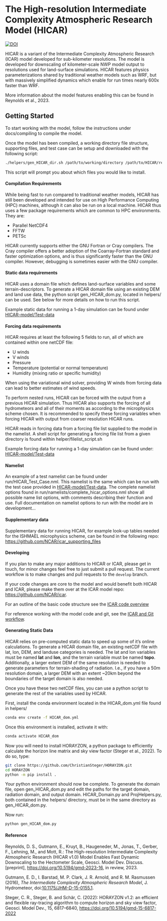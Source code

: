 # The High-resolution Intermediate Complexity Atmospheric Research Model (HICAR)


[![DOI](https://zenodo.org/badge/638935780.svg)](https://zenodo.org/badge/latestdoi/638935780)

HICAR is a variant of the Intermediate Complexity Atmospheric Research (ICAR) model developed for sub-kilometer resolutions. The model is developed for downscaling of kilometer-scale NWP model output to resolutions used for land-surface simulations. HICAR features physics parameterizations shared by traditional weather models such as WRF, but with massively simplified dynamics which enable for run times nearly 600x faster than WRF.

More information about the model features enabling this can be found in Reynolds et al., 2023.

## Getting Started

To start working with the model, follow the instructions under docs/compiling to compile the model. 

Once the model has been compiled, a working directory file structure, supporting files, and test case can be setup and downloaded with the following script:

```bash
./helpers/gen_HICAR_dir.sh /path/to/working/directory /path/to/HICAR/repo
```

This script will prompt you about which files you would like to install.

#### Compilation Requirements
While being fast to run compared to traditional weather models, HICAR has still been developed and intended for use on High Performance Computing (HPC) machines, although it can also be run on a local machine. HICAR thus uses a few package requirements which are common to HPC environments. They are:

- Parallel NetCDF4
- FFTW
- PETSc

HICAR currently supports either the GNU Fortran or Cray compilers. The Cray compiler offers a better adoption of the Coarray-Fortran standard and faster optimization options, and is thus significantly faster than the GNU compiler. However, debugging is sometimes easier with the GNU compiler.

#### Static data requirements

HICAR uses a domain file which defines land-surface variables and some terrain-descriptors. To generate a HICAR domain file using an existing DEM and land use data, the  python script gen_HICAR_dom.py, located in helpers/ can be used. See below for more details on how to run this script.

Example static data for running a 1-day simulation can be found under [HICAR-model/Test-data](https://github.com/HICAR-Model/Test-Data)

#### Forcing data requirements

HICAR requires at least the following 5 fields to run, all of which are contained within one netCDF file:
- U winds
- V winds
- Pressure
- Temperature (potential or normal temperature)
- Humidity (mixing ratio or specific humidity)

When using the variational wind solver, providing W winds from forcing data can lead to better estimates of wind speeds.

To perform nested runs, HICAR can be forced with the output from a previous HICAR simulation. Thus HICAR also supports the forcing of all hydrometeors and all of their moments as according to the microphysics scheme chosen. It is recommended to specify these forcing variables when forcing HICAR with output from coarser resolution HICAR runs.

HICAR reads in forcing data from a forcing file list supplied to the model in the namelist. A shell script for generating a forcing file list from a given directory is found within helper/filelist_script.sh

Example forcing data for running a 1-day simulation can be found under: [HICAR-model/Test-data](https://github.com/HICAR-Model/Test-Data)

#### Namelist

An example of a test namelist can be found under run/HICAR_Test_Case.nml. This namelist is the same which can be run with the test case provided in [HICAR-model/Test-data](https://github.com/HICAR-Model/Test-Data). The complete namelist options found in run/namelists/complete_hicar_options.nml show all possible name list options, with comments describing their function and use. Full documentation on namelist options to run with the model are in development…

#### Supplementary data

Supplementary data for running HICAR, for example look-up tables needed for the ISHMAEL microphysics scheme, can be found in the following repo: https://github.com/NCAR/icar_supporting_files

#### Developing
If you plan to make any major additions to HICAR or ICAR, please get in touch, for minor changes feel free to just submit a pull request. The current workflow is to make changes and pull requests to the `develop` branch.

If your code changes are core to the model and would benefit both HICAR and ICAR, please make them over at the ICAR model repo: https://github.com/NCAR/icar.

For an outline of the basic code structure see the [ICAR code overview](docs/icar_code_overview.md)

For reference working with the model code and git, see the [ICAR and Git workflow](docs/howto/icar_and_git_howto.md).


#### Generating Static Data

HICAR relies on pre-computed static data to speed up some of it’s online calculations. To generate a HICAR domain file, an existing netCDF file with lat, lon, DEM, and landuse categories is needed. The lat and lon variables must be named **lat** and **lon**, and the terrain variable must be named **topo**. Additionally, a larger extent DEM of the same resolution is needed to generate parameters for terrain-shading of radiation. I.e., if you have a 50m resolution domain, a larger DEM with an extent ~20km beyond the boundaries of the target domain is also needed.

Once you have these two netCDF files, you can use a python script to generate the rest of the variables used by HICAR.

First, install the conda environment located in the HICAR_dom.yml file found in helpers/

```bash
conda env create -f HICAR_dom.yml
```

Once this environment is installed, activate it with:
```bash
conda activate HICAR_dom
```

Now you will need to install HORAYZON, a python package to efficiently calculate the horizon line matrix and sky view factor (Steger et al., 2022). To do so, type:

```bash
git clone https://github.com/ChristianSteger/HORAYZON.git
cd HORAYZON
python -m pip install .
```

Your python environment should now be complete. To generate the domain file, open gen_HICAR_dom.py and edit the paths for the target domain, radiation domain, and output domain. HICAR_Domain.py and ProjHelpers.py, both contained in the helpers/ directory, must be in the same directory as gen_HICAR_dom.py.

Now run:

```bash
python gen_HICAR_dom.py
```

#### Reference

Reynolds, D. S., Gutmann, E., Kruyt, B., Haugeneder, M., Jonas, T., Gerber, F., Lehning, M., and Mott, R.: The High-resolution Intermediate Complexity Atmospheric Research (HICAR v1.0) Model Enables Fast Dynamic Downscaling to the Hectometer Scale, Geosci. Model Dev. Discuss. [preprint], https://doi.org/10.5194/gmd-2023-16, in review, 2023. 

Gutmann, E. D., I. Barstad, M. P. Clark, J. R. Arnold, and R. M. Rasmussen (2016), *The Intermediate Complexity Atmospheric Research Model*, J. Hydrometeor, doi:[10.1175/JHM-D-15-0155.1](http://dx.doi.org/10.1175/JHM-D-15-0155.1).

Steger, C. R., Steger, B. and Schär, C. (2022): HORAYZON v1.2: an efficient and flexible ray-tracing algorithm to compute horizon and sky view factor, Geosci. Model Dev., 15, 6817–6840, https://doi.org/10.5194/gmd-15-6817-2022
